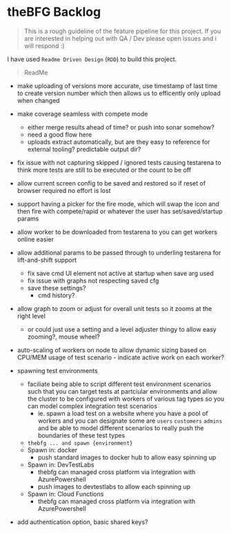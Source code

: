 # theBFG Backlog

> This is a rough guideline of the feature pipeline for this project. If you are interested in helping out with QA / Dev please open issues and i will respond :)

I have used `Readme Driven Design` (`RDD`) to build this project.

> ReadMe

- make uploading of versions more accurate, use timestamp of last time to create version number which then allows us to efficently only upload when changed

- make coverage seamless with compete mode
  - either merge results ahead of time? or push into sonar somehow?
  - need a good flow here
  - uploads extract automatically, but are they easy to reference for external tooling? predictable output dir?

- fix issue with not capturing skipped / ignored tests causing testarena to think more tests are still to be executed or the count to be off

- allow current screen config to be saved and restored so if reset of browser required no effort is lost
  
- support having a picker for the fire mode, which will swap the icon and then fire with compete/rapid or whatever the user has set/saved/startup params
- allow worker to be downloaded from testarena to you can get workers online easier

- allow additional params to be passed through to underling testarena for lift-and-shift support
  
    - fix save cmd UI element not active at startup when save arg used
    - fix issue with graphs not respecting saved cfg
    - save these settings?
      - cmd history?

- allow graph to zoom or adjust for overall unit tests so it zooms at the right level
  - or could just use a setting and a level adjuster thingy to allow easy zooming?, mouse wheel?

- auto-scaling of workers on node to allow dynamic sizing based on CPU/MEM usage of test scenario
             - indicate active work on each worker?

 - spawning test environments
   - faciliate being able to script different test environment scenarios such that you can target tests at partciular environments and allow the cluster to be configured with workers of various tag types so you can model complex integration test scenarios 
     - ie. spawn a load test on a website where you have a pool of workers and you can designate some are `users` `customers` `admins` and be able to model different scenarios to really push the boundaries of these test types
   - `thebfg ... and spawn {environment}`
    - Spawn in: docker
      - push standard images to docker hub to allow easy spinning up
    - Spawn in: DevTestLabs
      - thebfg can managed cross platform via integration with AzurePowershell
      - push images to devtestlabs to allow each spinning up
    - Spawn in: Cloud Functions
      - thebfg can managed cross platform via integration with AzurePowershell

- add authentication option, basic shared keys?
